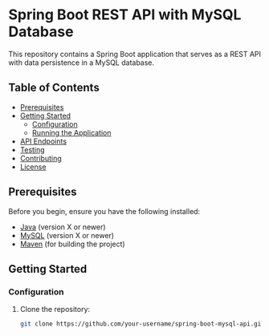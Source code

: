 # Spring Boot REST API with MySQL Database

This repository contains a Spring Boot application that serves as a REST API with data persistence in a MySQL database.

## Table of Contents

- [Prerequisites](#prerequisites)
- [Getting Started](#getting-started)
  - [Configuration](#configuration)
  - [Running the Application](#running-the-application)
- [API Endpoints](#api-endpoints)
- [Testing](#testing)
- [Contributing](#contributing)
- [License](#license)

## Prerequisites

Before you begin, ensure you have the following installed:

- [Java](https://www.oracle.com/java/technologies/javase-downloads.html) (version X or newer)
- [MySQL](https://www.mysql.com/downloads/) (version X or newer)
- [Maven](https://maven.apache.org/download.cgi) (for building the project)

## Getting Started

### Configuration

1. Clone the repository:

   ```bash
   git clone https://github.com/your-username/spring-boot-mysql-api.git
